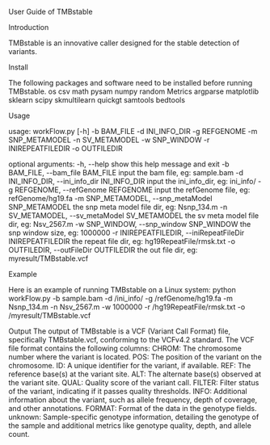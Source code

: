 User Guide of TMBstable



Introduction

TMBstable is an innovative caller designed for the stable detection of variants.



Install

The following packages and software need to be installed before running TMBstable. 
os
csv
math
pysam
numpy
random
Metrics
argparse
matplotlib
sklearn
scipy
skmultilearn
quickgt
samtools
bedtools


Usage

usage: workFlow.py [-h] -b BAM_FILE -d INI_INFO_DIR -g REFGENOME -m
                   SNP_METAMODEL -n SV_METAMODEL -w SNP_WINDOW -r
                   INIREPEATFILEDIR -o OUTFILEDIR

optional arguments:
  -h, --help            show this help message and exit
  -b BAM_FILE, --bam_file BAM_FILE
                        input the bam file, eg: sample.bam
  -d INI_INFO_DIR, --ini_info_dir INI_INFO_DIR
                        input the ini_info_dir, eg: ini_info/
  -g REFGENOME, --refGenome REFGENOME
                        input the refGenome file, eg: refGenome/hg19.fa
  -m SNP_METAMODEL, --snp_metaModel SNP_METAMODEL
                        the snp meta model file dir, eg: Nsnp_134.m
  -n SV_METAMODEL, --sv_metaModel SV_METAMODEL
                        the sv meta model file dir, eg: Nsv_2567.m
  -w SNP_WINDOW, --snp_window SNP_WINDOW
                        the snp window size, eg: 1000000
  -r INIREPEATFILEDIR, --iniRepeatFileDir INIREPEATFILEDIR
                        the repeat file dir, eg: hg19RepeatFile/rmsk.txt
  -o OUTFILEDIR, --outFileDir OUTFILEDIR
                        the out file dir, eg: myresult/TMBstable.vcf


Example

Here is an example of running TMBstable on a Linux system:
python workFlow.py -b sample.bam -d /ini_info/ -g /refGenome/hg19.fa -m Nsnp_134.m -n Nsv_2567.m -w 1000000 -r /hg19RepeatFile/rmsk.txt -o /myresult/TMBstable.vcf

Output
The output of TMBstable is a VCF (Variant Call Format) file, specifically TMBstable.vcf, conforming to the VCFv4.2 standard. The VCF file format contains the following columns:
CHROM: The chromosome number where the variant is located.
POS: The position of the variant on the chromosome.
ID: A unique identifier for the variant, if available.
REF: The reference base(s) at the variant site.
ALT: The alternate base(s) observed at the variant site.
QUAL: Quality score of the variant call.
FILTER: Filter status of the variant, indicating if it passes quality thresholds.
INFO: Additional information about the variant, such as allele frequency, depth of coverage, and other annotations.
FORMAT: Format of the data in the genotype fields.
unknown: Sample-specific genotype information, detailing the genotype of the sample and additional metrics like genotype quality, depth, and allele count.

